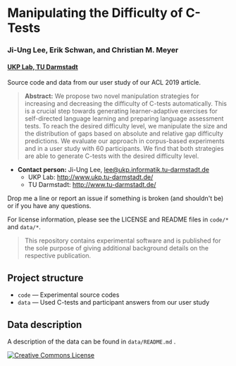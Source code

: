 # Manipulating the Difficulty of C-Tests
### Ji-Ung Lee, Erik Schwan, and Christian M. Meyer
#### [UKP Lab, TU Darmstadt](https://www.informatik.tu-darmstadt.de/ukp/ukp_home/index.en.jsp)

Source code and data from our user study of our ACL 2019 article. 

<!--
```
@inproceedings{Habernal.Gurevych.2016.ACL,
  author    = {Ji-Ung Lee and Erik Schwan and Christian M., Meyer},
  title     = {{Manipulating the Difficulty of C-Tests}},
  booktitle = {Proceedings of the 57th Annual Meeting of the Association for Computational
              Linguistics (Volume 1: Long Papers)},
  year      = {2019},
  address   = {Florence, Italy},
  pages     = {to appear},
  publisher = {Association for Computational Linguistics},
  url       = {http://www.aclweb.org/anthology/P16-1150}
}
```
-->

> **Abstract:** We propose two novel manipulation strategies for increasing and decreasing the difficulty of C-tests automatically. This is a crucial step towards generating learner-adaptive exercises for self-directed language learning and preparing language assessment tests. To reach the desired difficulty level, we manipulate the size and the distribution of gaps based on absolute and relative gap difficulty predictions. We evaluate our approach in corpus-based experiments and in a user study with 60 participants. We find that both strategies are able to generate C-tests with the desired difficulty level.

* **Contact person:** Ji-Ung Lee, lee@ukp.informatik.tu-darmstadt.de
    * UKP Lab: http://www.ukp.tu-darmstadt.de/
    * TU Darmstadt: http://www.tu-darmstadt.de/

Drop me a line or report an issue if something is broken (and shouldn't be) or if you have any questions.

For license information, please see the LICENSE and README files in `code/*` and `data/*`.

> This repository contains experimental software and is published for the sole purpose of giving additional background details on the respective publication. 

## Project structure

* `code` &mdash; Experimental source codes
* `data` &mdash; Used C-tests and participant answers from our user study

## Data description

A description of the data can be found in `data/README.md` .

<a rel="license" href="http://creativecommons.org/licenses/by/4.0/"><img alt="Creative Commons License" style="border-width:0" src="https://i.creativecommons.org/l/by/4.0/88x31.png" /></a>

<!--
## Experiments

### Requirements

* Java 1.7 and higher, Maven (for Java-based experiments)
* Python 2.7 and `virtualenv` (for Python-based experiments)
    * GPU is recommended but not required
* Tested on 64-bit Linux versions
-->

